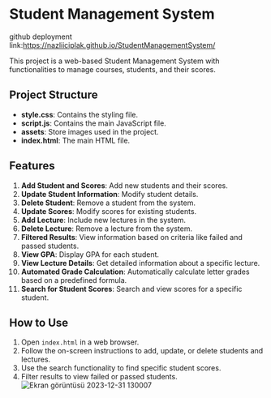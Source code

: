 # Student Management System
github deployment link:https://nazliiciplak.github.io/StudentManagementSystem/


This project is a web-based Student Management System with functionalities to manage courses, students, and their scores.
## Project Structure

- **style.css**: Contains the styling file.
- **script.js**: Contains the main JavaScript file.
- **assets**: Store images used in the project.
- **index.html**: The main HTML file.

## Features

1. **Add Student and Scores**: Add new students and their scores.
2. **Update Student Information**: Modify student details.
3. **Delete Student**: Remove a student from the system.
4. **Update Scores**: Modify scores for existing students.
5. **Add Lecture**: Include new lectures in the system.
6. **Delete Lecture**: Remove a lecture from the system.
7. **Filtered Results**: View information based on criteria like failed and passed students.
8. **View GPA**: Display GPA for each student.
9. **View Lecture Details**: Get detailed information about a specific lecture.
10. **Automated Grade Calculation**: Automatically calculate letter grades based on a predefined formula.
11. **Search for Student Scores**: Search and view scores for a specific student.

## How to Use

1. Open `index.html` in a web browser.
2. Follow the on-screen instructions to add, update, or delete students and lectures.
3. Use the search functionality to find specific student scores.
4. Filter results to view failed or passed students.
![Ekran görüntüsü 2023-12-31 130007](https://github.com/nazliiciplak/StudentManagementSystem/assets/155307647/caf0d4a1-f8eb-4c85-8a8b-0b1f8382fee0)



